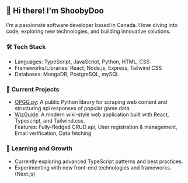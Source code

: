 ## 👋 Hi there! I'm ShoobyDoo
I'm a passionate software developer based in Canada. I love diving into code, exploring new technologies, and building innovative solutions.

### 🛠️ Tech Stack
* Languages: TypeScript, JavaScript, Python, HTML, CSS
* Frameworks/Libraries: React, Node.js, Express, Tailwind CSS
* Databases: MongoDB, PostgreSQL, mySQL

### 🔭 Current Projects
* [OPGG.py](https://github.com/ShoobyDoo/OPGG.py): A public Python library for scraping web content and structuring api responses of popular game data.
* [WizGuide](https://www.wizguide.app/): A modern wiki-style web application built with React, Typescript, and Tailwind.css.<br>
Features: Fully-fledged CRUD api, User registration & management, Email verification, Data fetching

### 🌱 Learning and Growth
* Currently exploring advanced TypeScript patterns and best practices.
* Experimenting with new front-end technologies and frameworks. (Next.js)

